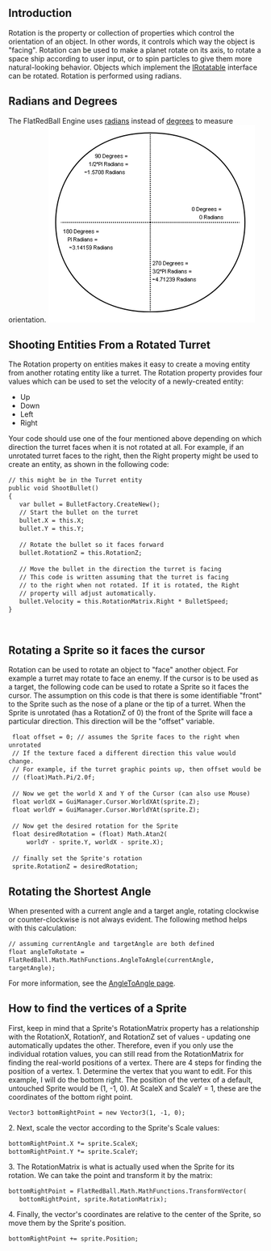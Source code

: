 ## Introduction

Rotation is the property or collection of properties which control the orientation of an object. In other words, it controls which way the object is "facing". Rotation can be used to make a planet rotate on its axis, to rotate a space ship according to user input, or to spin particles to give them more natural-looking behavior. Objects which implement the [IRotatable](/frb/docs/index.php?title=FlatRedBall.Math.IRotatable.md "FlatRedBall.Math.IRotatable") interface can be rotated. Rotation is performed using radians.

## Radians and Degrees

The FlatRedBall Engine uses [radians](http://en.wikipedia.org/wiki/Radians) instead of [degrees](http://en.wikipedia.org/wiki/Degree_%28angle%29) to measure orientation. ![RadiansAndDegrees.png](/media/migrated_media-RadiansAndDegrees.png)

## Shooting Entities From a Rotated Turret

The Rotation property on entities makes it easy to create a moving entity from another rotating entity like a turret. The Rotation property provides four values which can be used to set the velocity of a newly-created entity:

-   Up
-   Down
-   Left
-   Right

Your code should use one of the four mentioned above depending on which direction the turret faces when it is not rotated at all. For example, if an unrotated turret faces to the right, then the Right property might be used to create an entity, as shown in the following code:

``` lang:c#
// this might be in the Turret entity
public void ShootBullet()
{
   var bullet = BulletFactory.CreateNew();
   // Start the bullet on the turret
   bullet.X = this.X;
   bullet.Y = this.Y;
   
   // Rotate the bullet so it faces forward
   bullet.RotationZ = this.RotationZ;

   // Move the bullet in the direction the turret is facing
   // This code is written assuming that the turret is facing
   // to the right when not rotated. If it is rotated, the Right
   // property will adjust automatically.
   bullet.Velocity = this.RotationMatrix.Right * BulletSpeed;
}
```

 

## Rotating a Sprite so it faces the cursor

Rotation can be used to rotate an object to "face" another object. For example a turret may rotate to face an enemy. If the cursor is to be used as a target, the following code can be used to rotate a Sprite so it faces the cursor. The assumption on this code is that there is some identifiable "front" to the Sprite such as the nose of a plane or the tip of a turret. When the Sprite is unrotated (has a RotationZ of 0) the front of the Sprite will face a particular direction. This direction will be the "offset" variable.

     float offset = 0; // assumes the Sprite faces to the right when unrotated
     // If the texture faced a different direction this value would change.
     // For example, if the turret graphic points up, then offset would be
     // (float)Math.Pi/2.0f;

     // Now we get the world X and Y of the Cursor (can also use Mouse)
     float worldX = GuiManager.Cursor.WorldXAt(sprite.Z);
     float worldY = GuiManager.Cursor.WorldYAt(sprite.Z);

     // Now get the desired rotation for the Sprite
     float desiredRotation = (float) Math.Atan2(
         worldY - sprite.Y, worldX - sprite.X);

     // finally set the Sprite's rotation
     sprite.RotationZ = desiredRotation;

## Rotating the Shortest Angle

When presented with a current angle and a target angle, rotating clockwise or counter-clockwise is not always evident. The following method helps with this calculation:

    // assuming currentAngle and targetAngle are both defined
    float angleToRotate = FlatRedBall.Math.MathFunctions.AngleToAngle(currentAngle, targetAngle);

For more information, see the [AngleToAngle page](/frb/docs/index.php?title=FlatRedBall.Math.MathFunctions.AngleToAngle.md "FlatRedBall.Math.MathFunctions.AngleToAngle").

## How to find the vertices of a Sprite

First, keep in mind that a Sprite's RotationMatrix property has a relationship with the RotationX, RotationY, and RotationZ set of values - updating one automatically updates the other. Therefore, even if you only use the individual rotation values, you can still read from the RotationMatrix for finding the real-world positions of a vertex. There are 4 steps for finding the position of a vertex. 1. Determine the vertex that you want to edit. For this example, I will do the bottom right. The position of the vertex of a default, untouched Sprite would be (1, -1, 0). At ScaleX and ScaleY = 1, these are the coordinates of the bottom right point.

    Vector3 bottomRightPoint = new Vector3(1, -1, 0);

2\. Next, scale the vector according to the Sprite's Scale values:

    bottomRightPoint.X *= sprite.ScaleX;
    bottomRightPoint.Y *= sprite.ScaleY;

3\. The RotationMatrix is what is actually used when the Sprite for its rotation. We can take the point and transform it by the matrix:

    bottomRightPoint = FlatRedBall.Math.MathFunctions.TransformVector(
       bottomRightPoint, sprite.RotationMatrix);

4\. Finally, the vector's coordinates are relative to the center of the Sprite, so move them by the Sprite's position.

    bottomRightPoint += sprite.Position;

